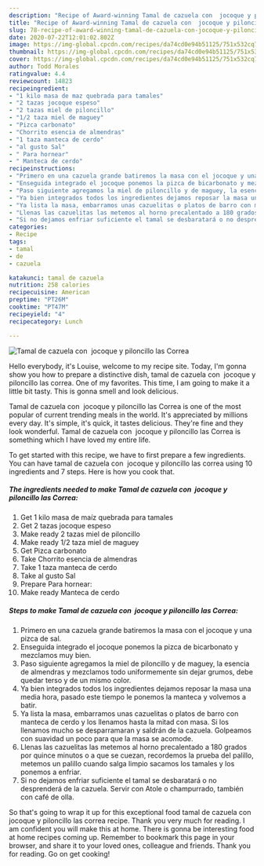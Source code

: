```yaml
---
description: "Recipe of Award-winning Tamal de cazuela con  jocoque y piloncillo las Correa"
title: "Recipe of Award-winning Tamal de cazuela con  jocoque y piloncillo las Correa"
slug: 78-recipe-of-award-winning-tamal-de-cazuela-con-jocoque-y-piloncillo-las-correa
date: 2020-07-22T12:01:02.802Z
image: https://img-global.cpcdn.com/recipes/da74cd0e94b51125/751x532cq70/tamal-de-cazuela-con-jocoque-y-piloncillo-las-correa-foto-principal.jpg
thumbnail: https://img-global.cpcdn.com/recipes/da74cd0e94b51125/751x532cq70/tamal-de-cazuela-con-jocoque-y-piloncillo-las-correa-foto-principal.jpg
cover: https://img-global.cpcdn.com/recipes/da74cd0e94b51125/751x532cq70/tamal-de-cazuela-con-jocoque-y-piloncillo-las-correa-foto-principal.jpg
author: Todd Morales
ratingvalue: 4.4
reviewcount: 14823
recipeingredient:
- "1 kilo masa de maz quebrada para tamales"
- "2 tazas jocoque espeso"
- "2 tazas miel de piloncillo"
- "1/2 taza miel de maguey"
- "Pizca carbonato"
- "Chorrito esencia de almendras"
- "1 taza manteca de cerdo"
- "al gusto Sal"
- " Para hornear"
- " Manteca de cerdo"
recipeinstructions:
- "Primero en una cazuela grande batiremos la masa con el jocoque y una pizca de sal."
- "Enseguida integrado el jocoque ponemos la pizca de bicarbonato y mezclamos muy bien."
- "Paso siguiente agregamos la miel de piloncillo y de maguey, la esencia de almendras y mezclamos todo uniformemente sin dejar grumos, debe quedar terso y de un mismo color."
- "Ya bien integrados todos los ingredientes dejamos reposar la masa una media hora, pasado este tiempo le ponemos la manteca y volvemos a batir."
- "Ya lista la masa, embarramos unas cazuelitas o platos de barro con manteca de cerdo y los llenamos hasta la mitad con masa. Si los llenamos mucho se desparramaran y saldrán de la cazuela. Golpeamos con suavidad un poco para que la masa se acomode."
- "Llenas las cazuelitas las metemos al horno precalentado a 180 grados por quince minutos o a que se cuezan, recordemos la prueba del palillo, metemos un palillo cuando salga limpio sacamos los tamales y los ponemos a enfriar."
- "Si no dejamos enfriar suficiente el tamal se desbaratará o no desprenderá de la cazuela. Servir con Atole o champurrado, también con café de olla."
categories:
- Recipe
tags:
- tamal
- de
- cazuela

katakunci: tamal de cazuela 
nutrition: 258 calories
recipecuisine: American
preptime: "PT26M"
cooktime: "PT47M"
recipeyield: "4"
recipecategory: Lunch

---
```



![Tamal de cazuela con  jocoque y piloncillo las Correa](https://img-global.cpcdn.com/recipes/da74cd0e94b51125/751x532cq70/tamal-de-cazuela-con-jocoque-y-piloncillo-las-correa-foto-principal.jpg)

Hello everybody, it's Louise, welcome to my recipe site. Today, I'm gonna show you how to prepare a distinctive dish, tamal de cazuela con  jocoque y piloncillo las correa. One of my favorites. This time, I am going to make it a little bit tasty. This is gonna smell and look delicious.



Tamal de cazuela con  jocoque y piloncillo las Correa is one of the most popular of current trending meals in the world. It's appreciated by millions every day. It's simple, it's quick, it tastes delicious. They're fine and they look wonderful. Tamal de cazuela con  jocoque y piloncillo las Correa is something which I have loved my entire life.


To get started with this recipe, we have to first prepare a few ingredients. You can have tamal de cazuela con  jocoque y piloncillo las correa using 10 ingredients and 7 steps. Here is how you cook that.

<!--inarticleads1-->

##### The ingredients needed to make Tamal de cazuela con  jocoque y piloncillo las Correa:

1. Get 1 kilo masa de maíz quebrada para tamales
1. Get 2 tazas jocoque espeso
1. Make ready 2 tazas miel de piloncillo
1. Make ready 1/2 taza miel de maguey
1. Get Pizca carbonato
1. Take Chorrito esencia de almendras
1. Take 1 taza manteca de cerdo
1. Take al gusto Sal
1. Prepare  Para hornear:
1. Make ready  Manteca de cerdo




<!--inarticleads2-->

##### Steps to make Tamal de cazuela con  jocoque y piloncillo las Correa:

1. Primero en una cazuela grande batiremos la masa con el jocoque y una pizca de sal.
1. Enseguida integrado el jocoque ponemos la pizca de bicarbonato y mezclamos muy bien.
1. Paso siguiente agregamos la miel de piloncillo y de maguey, la esencia de almendras y mezclamos todo uniformemente sin dejar grumos, debe quedar terso y de un mismo color.
1. Ya bien integrados todos los ingredientes dejamos reposar la masa una media hora, pasado este tiempo le ponemos la manteca y volvemos a batir.
1. Ya lista la masa, embarramos unas cazuelitas o platos de barro con manteca de cerdo y los llenamos hasta la mitad con masa. Si los llenamos mucho se desparramaran y saldrán de la cazuela. Golpeamos con suavidad un poco para que la masa se acomode.
1. Llenas las cazuelitas las metemos al horno precalentado a 180 grados por quince minutos o a que se cuezan, recordemos la prueba del palillo, metemos un palillo cuando salga limpio sacamos los tamales y los ponemos a enfriar.
1. Si no dejamos enfriar suficiente el tamal se desbaratará o no desprenderá de la cazuela. Servir con Atole o champurrado, también con café de olla.




So that's going to wrap it up for this exceptional food tamal de cazuela con  jocoque y piloncillo las correa recipe. Thank you very much for reading. I am confident you will make this at home. There is gonna be interesting food at home recipes coming up. Remember to bookmark this page in your browser, and share it to your loved ones, colleague and friends. Thank you for reading. Go on get cooking!
